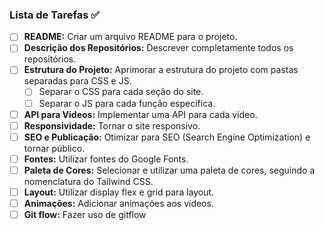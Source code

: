 ### Lista de Tarefas ✅

- [ ] **README:** Criar um arquivo README para o projeto.
- [ ] **Descrição dos Repositórios:** Descrever completamente todos os repositórios.
- [ ] **Estrutura do Projeto:** Aprimorar a estrutura do projeto com pastas separadas para CSS e JS.
  - [ ] Separar o CSS para cada seção do site.
  - [ ] Separar o JS para cada função específica.
- [ ] **API para Vídeos:** Implementar uma API para cada vídeo.
- [ ] **Responsividade:** Tornar o site responsivo.
- [ ] **SEO e Publicação:** Otimizar para SEO (Search Engine Optimization) e tornar público.
- [ ] **Fontes:** Utilizar fontes do Google Fonts.
- [ ] **Paleta de Cores:** Selecionar e utilizar uma paleta de cores, seguindo a nomenclatura do Tailwind CSS.
- [ ] **Layout:** Utilizar display flex e grid para layout.
- [ ] **Animações:** Adicionar animações aos vídeos.
- [ ] **Git flow:** Fazer uso de gitflow
